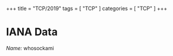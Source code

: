+++
title = "TCP/2019"
tags = [ "TCP" ]
categories = [ "TCP" ]
+++

# IANA Data

_Name:_ whosockami

